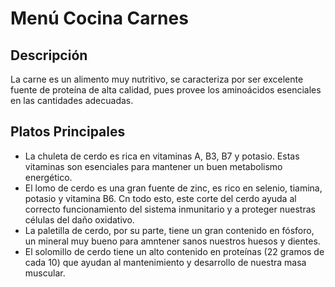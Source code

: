 # Menú Cocina Carnes

## Descripción
La carne es un alimento muy nutritivo, se caracteriza por ser excelente fuente de proteína de alta calidad, pues provee los aminoácidos esenciales en las cantidades adecuadas.

## Platos Principales
- La chuleta de cerdo es rica en vitaminas A, B3, B7 y potasio. Estas vitaminas son esenciales para mantener un buen metabolismo energético.
- El lomo de cerdo es una gran fuente de zinc, es rico en selenio, tiamina, potasio y vitamina B6. Cn todo esto, este corte del cerdo ayuda al correcto funcionamiento del sistema inmunitario y a proteger nuestras células del daño oxidativo.
- La paletilla de cerdo, por su parte, tiene un gran contenido en fósforo, un mineral muy bueno para amntener sanos nuestros huesos y dientes.
- El solomillo de cerdo tiene un alto contenido en proteínas (22 gramos de cada 10) que ayudan al mantenimiento y desarrollo de nuestra masa muscular.